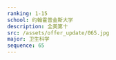```yaml
---
ranking: 1-15
school: 约翰霍普金斯大学
description: 全美第十
src: /assets/offer_update/065.jpg
major: 卫生科学
sequence: 65
---
```

